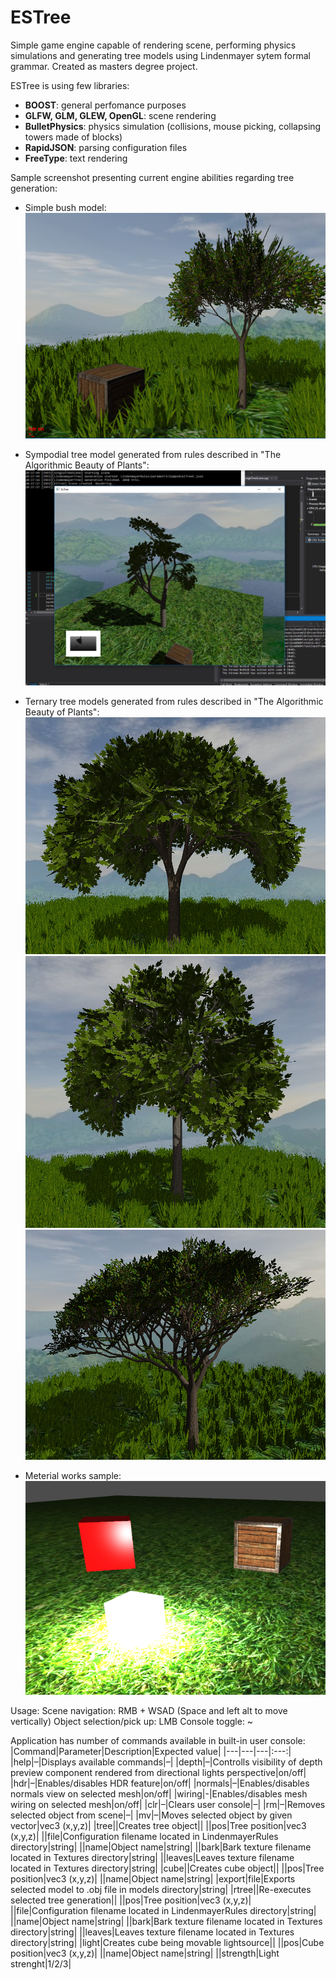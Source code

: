# ESTree
Simple game engine capable of rendering scene, performing physics simulations and generating tree models using Lindenmayer sytem formal grammar.
Created as masters degree project.

ESTree is using few libraries:
 * __BOOST__: general perfomance purposes
 * __GLFW, GLM, GLEW, OpenGL__: scene rendering
 * __BulletPhysics__: physics simulation (collisions, mouse picking, collapsing towers made of blocks) 
 * __RapidJSON__: parsing configuration files
 * __FreeType__: text rendering

Sample screenshot presenting current engine abilities regarding tree generation:

 * Simple bush model:
  ![Sample screenshot](/images/withHdr.PNG)
 
 * Sympodial tree model generated from rules described in "The Algorithmic Beauty of Plants":
  ![Sample screenshot](/images/sympodialTree3_18_01_2018.PNG)
  
 * Ternary tree models generated from rules described in "The Algorithmic Beauty of Plants":
  ![Sample screenshot](/images/ternaryTreeA.PNG)
  ![Sample screenshot](/images/ternaryTreeB.PNG)
  ![Sample screenshot](/images/ternaryTreeE.PNG)
  
 * Meterial works sample:
   ![Sample screenshot](/images/materialsSample.PNG)
   
 Usage:
 Scene navigation: RMB + WSAD (Space and left alt to move vertically)
 Object selection/pick up: LMB
 Console toggle: ~
 
 Application has number of commands available in built-in user console:
|Command|Parameter|Description|Expected value|
|---|---|---|:---:|
|help|–|Displays available commands|–|
|depth|–|Controlls visibility of depth preview component rendered from directional lights perspective|on/off|
|hdr|–|Enables/disables HDR feature|on/off|
|normals|–|Enables/disables normals view on selected mesh|on/off|
|wiring|-|Enables/disables mesh wiring on selected mesh|on/off|
|clr|–|Clears user console|–|
|rm|–|Removes selected object from scene|–|
|mv|–|Moves selected object by given vector|vec3 (x,y,z)|
|tree||Creates tree object||
||pos|Tree position|vec3 (x,y,z)|
||file|Configuration filename located in LindenmayerRules directory|string|
||name|Object name|string|
||bark|Bark texture filename located in Textures directory|string|
||leaves|Leaves texture filename located in Textures directory|string|
|cube||Creates cube object||
||pos|Tree position|vec3 (x,y,z)|
||name|Object name|string|
|export|file|Exports selected model to .obj file in models directory|string|
|rtree||Re-executes selected tree generation||
||pos|Tree position|vec3 (x,y,z)|
||file|Configuration filename located in LindenmayerRules directory|string|
||name|Object name|string|
||bark|Bark texture filename located in Textures directory|string|
||leaves|Leaves texture filename located in Textures directory|string|
|light|Creates cube being movable lightsource||
||pos|Cube position|vec3 (x,y,z)|
||name|Object name|string|
||strength|Light strenght|1/2/3|
